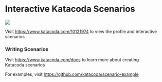 # Interactive Katacoda Scenarios

[![](http://shields.katacoda.com/katacoda/10121974/count.svg)](https://www.katacoda.com/10121974 "Get your profile on Katacoda.com")

Visit https://www.katacoda.com/10121974 to view the profile and interactive scenarios

### Writing Scenarios
Visit https://www.katacoda.com/docs to learn more about creating Katacoda scenarios

For examples, visit https://github.com/katacoda/scenario-example
